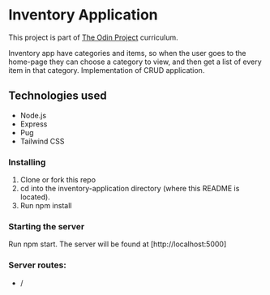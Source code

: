 # Inventory Application

This project is part of [The Odin Project](https://www.theodinproject.com/lessons/nodejs-inventory-application#project-solution) curriculum.

Inventory app have categories and items, so when the user goes to the home-page they can choose a category to view, and then get a list of every item in that category.
Implementation of CRUD application.

## Technologies used

- Node.js
- Express
- Pug
- Tailwind CSS

### Installing

1. Clone or fork this repo
2. cd into the inventory-application directory (where this README is located).
3. Run npm install

### Starting the server

Run npm start. The server will be found at [http://localhost:5000]

### Server routes:

- /
